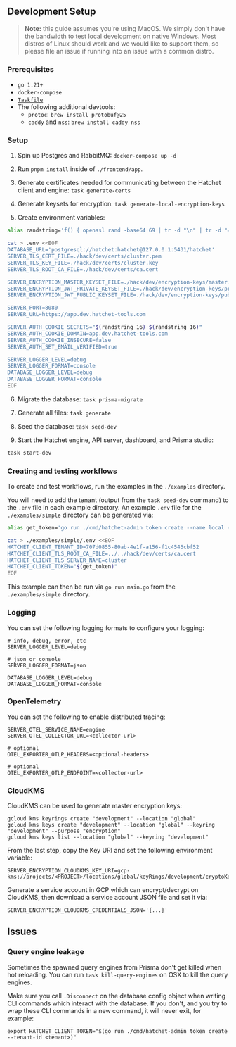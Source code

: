 ## Development Setup

> **Note:** this guide assumes you're using MacOS. We simply don't have the bandwidth to test local development on native Windows. Most distros of Linux should work and we would like to support them, so please file an issue if running into an issue with a common distro.

### Prerequisites

- `go 1.21+`
- `docker-compose`
- [`Taskfile`](https://taskfile.dev/installation/)
- The following additional devtools:
  - `protoc`: `brew install protobuf@25`
  - `caddy` and `nss`: `brew install caddy nss`

### Setup

1. Spin up Postgres and RabbitMQ: `docker-compose up -d`

2. Run `pnpm install` inside of `./frontend/app`.

3. Generate certificates needed for communicating between the Hatchet client and engine: `task generate-certs`

4. Generate keysets for encryption: `task generate-local-encryption-keys`

5. Create environment variables:

```sh
alias randstring='f() { openssl rand -base64 69 | tr -d "\n" | tr -d "=+/" | cut -c1-$1 };f'

cat > .env <<EOF
DATABASE_URL='postgresql://hatchet:hatchet@127.0.0.1:5431/hatchet'
SERVER_TLS_CERT_FILE=./hack/dev/certs/cluster.pem
SERVER_TLS_KEY_FILE=./hack/dev/certs/cluster.key
SERVER_TLS_ROOT_CA_FILE=./hack/dev/certs/ca.cert

SERVER_ENCRYPTION_MASTER_KEYSET_FILE=./hack/dev/encryption-keys/master.key
SERVER_ENCRYPTION_JWT_PRIVATE_KEYSET_FILE=./hack/dev/encryption-keys/private_ec256.key
SERVER_ENCRYPTION_JWT_PUBLIC_KEYSET_FILE=./hack/dev/encryption-keys/public_ec256.key

SERVER_PORT=8080
SERVER_URL=https://app.dev.hatchet-tools.com

SERVER_AUTH_COOKIE_SECRETS="$(randstring 16) $(randstring 16)"
SERVER_AUTH_COOKIE_DOMAIN=app.dev.hatchet-tools.com
SERVER_AUTH_COOKIE_INSECURE=false
SERVER_AUTH_SET_EMAIL_VERIFIED=true

SERVER_LOGGER_LEVEL=debug
SERVER_LOGGER_FORMAT=console
DATABASE_LOGGER_LEVEL=debug
DATABASE_LOGGER_FORMAT=console
EOF
```

6. Migrate the database: `task prisma-migrate`

7. Generate all files: `task generate`

8. Seed the database: `task seed-dev`

9. Start the Hatchet engine, API server, dashboard, and Prisma studio:

```sh
task start-dev
```

### Creating and testing workflows

To create and test workflows, run the examples in the `./examples` directory.

You will need to add the tenant (output from the `task seed-dev` command) to the `.env` file in each example directory. An example `.env` file for the `./examples/simple` directory can be generated via:

```sh
alias get_token='go run ./cmd/hatchet-admin token create --name local --tenant-id 707d0855-80ab-4e1f-a156-f1c4546cbf52'

cat > ./examples/simple/.env <<EOF
HATCHET_CLIENT_TENANT_ID=707d0855-80ab-4e1f-a156-f1c4546cbf52
HATCHET_CLIENT_TLS_ROOT_CA_FILE=../../hack/dev/certs/ca.cert
HATCHET_CLIENT_TLS_SERVER_NAME=cluster
HATCHET_CLIENT_TOKEN="$(get_token)"
EOF
```

This example can then be run via `go run main.go` from the `./examples/simple` directory.

### Logging

You can set the following logging formats to configure your logging:

```
# info, debug, error, etc
SERVER_LOGGER_LEVEL=debug

# json or console
SERVER_LOGGER_FORMAT=json

DATABASE_LOGGER_LEVEL=debug
DATABASE_LOGGER_FORMAT=console
```

### OpenTelemetry

You can set the following to enable distributed tracing:

```
SERVER_OTEL_SERVICE_NAME=engine
SERVER_OTEL_COLLECTOR_URL=<collector-url>

# optional
OTEL_EXPORTER_OTLP_HEADERS=<optional-headers>

# optional
OTEL_EXPORTER_OTLP_ENDPOINT=<collector-url>
```

### CloudKMS

CloudKMS can be used to generate master encryption keys:

```
gcloud kms keyrings create "development" --location "global"
gcloud kms keys create "development" --location "global" --keyring "development" --purpose "encryption"
gcloud kms keys list --location "global" --keyring "development"
```

From the last step, copy the Key URI and set the following environment variable:

```
SERVER_ENCRYPTION_CLOUDKMS_KEY_URI=gcp-kms://projects/<PROJECT>/locations/global/keyRings/development/cryptoKeys/development
```

Generate a service account in GCP which can encrypt/decrypt on CloudKMS, then download a service account JSON file and set it via:

```
SERVER_ENCRYPTION_CLOUDKMS_CREDENTIALS_JSON='{...}'
```

## Issues

### Query engine leakage

Sometimes the spawned query engines from Prisma don't get killed when hot reloading. You can run `task kill-query-engines` on OSX to kill the query engines.

Make sure you call `.Disconnect` on the database config object when writing CLI commands which interact with the database. If you don't, and you try to wrap these CLI commands in a new command, it will never exit, for example:

```
export HATCHET_CLIENT_TOKEN="$(go run ./cmd/hatchet-admin token create --tenant-id <tenant>)"
```

